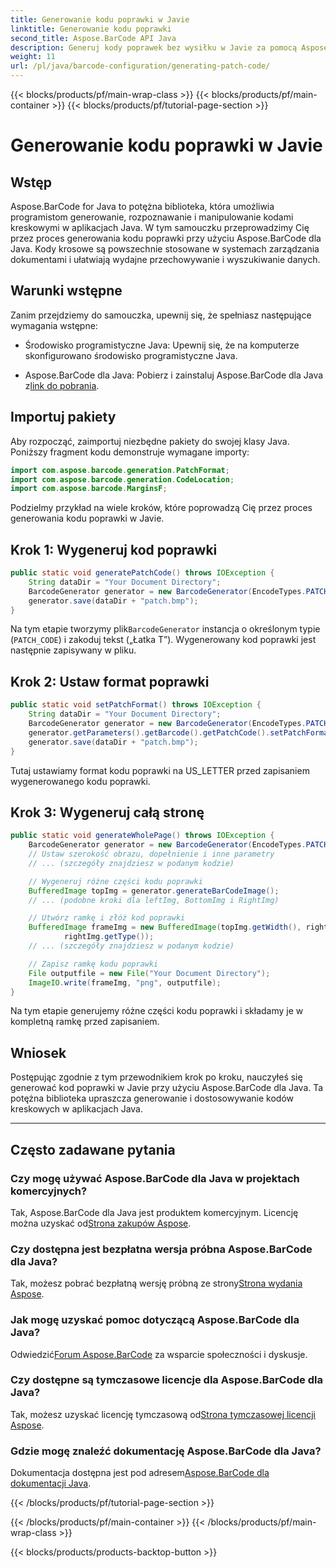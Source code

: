 ```yaml
---
title: Generowanie kodu poprawki w Javie
linktitle: Generowanie kodu poprawki
second_title: Aspose.BarCode API Java
description: Generuj kody poprawek bez wysiłku w Javie za pomocą Aspose.BarCode. Postępuj zgodnie z naszym przewodnikiem krok po kroku, aby efektywnie generować kody kreskowe.
weight: 11
url: /pl/java/barcode-configuration/generating-patch-code/
---
```


{{< blocks/products/pf/main-wrap-class >}}
{{< blocks/products/pf/main-container >}}
{{< blocks/products/pf/tutorial-page-section >}}

# Generowanie kodu poprawki w Javie


## Wstęp

Aspose.BarCode for Java to potężna biblioteka, która umożliwia programistom generowanie, rozpoznawanie i manipulowanie kodami kreskowymi w aplikacjach Java. W tym samouczku przeprowadzimy Cię przez proces generowania kodu poprawki przy użyciu Aspose.BarCode dla Java. Kody krosowe są powszechnie stosowane w systemach zarządzania dokumentami i ułatwiają wydajne przechowywanie i wyszukiwanie danych.

## Warunki wstępne

Zanim przejdziemy do samouczka, upewnij się, że spełniasz następujące wymagania wstępne:

- Środowisko programistyczne Java: Upewnij się, że na komputerze skonfigurowano środowisko programistyczne Java.

-  Aspose.BarCode dla Java: Pobierz i zainstaluj Aspose.BarCode dla Java z[link do pobrania](https://releases.aspose.com/barcode/java/).

## Importuj pakiety

Aby rozpocząć, zaimportuj niezbędne pakiety do swojej klasy Java. Poniższy fragment kodu demonstruje wymagane importy:

```java
import com.aspose.barcode.generation.PatchFormat;
import com.aspose.barcode.generation.CodeLocation;
import com.aspose.barcode.MarginsF;
```

Podzielmy przykład na wiele kroków, które poprowadzą Cię przez proces generowania kodu poprawki w Javie.

## Krok 1: Wygeneruj kod poprawki

```java
public static void generatePatchCode() throws IOException {
    String dataDir = "Your Document Directory";
    BarcodeGenerator generator = new BarcodeGenerator(EncodeTypes.PATCH_CODE, "Patch T");
    generator.save(dataDir + "patch.bmp");
}
```

 Na tym etapie tworzymy plik`BarcodeGenerator` instancja o określonym typie (`PATCH_CODE`) i zakoduj tekst („Łatka T”). Wygenerowany kod poprawki jest następnie zapisywany w pliku.

## Krok 2: Ustaw format poprawki

```java
public static void setPatchFormat() throws IOException {
    String dataDir = "Your Document Directory";
    BarcodeGenerator generator = new BarcodeGenerator(EncodeTypes.PATCH_CODE, "Patch T");
    generator.getParameters().getBarcode().getPatchCode().setPatchFormat(PatchFormat.US_LETTER);
    generator.save(dataDir + "patch.bmp");
}
```

Tutaj ustawiamy format kodu poprawki na US_LETTER przed zapisaniem wygenerowanego kodu poprawki.

## Krok 3: Wygeneruj całą stronę

```java
public static void generateWholePage() throws IOException {
    BarcodeGenerator generator = new BarcodeGenerator(EncodeTypes.PATCH_CODE, "Patch T");
    // Ustaw szerokość obrazu, dopełnienie i inne parametry
    // ... (szczegóły znajdziesz w podanym kodzie)

    // Wygeneruj różne części kodu poprawki
    BufferedImage topImg = generator.generateBarCodeImage();
    // ... (podobne kroki dla leftImg, BottomImg i RightImg)

    // Utwórz ramkę i złóż kod poprawki
    BufferedImage frameImg = new BufferedImage(topImg.getWidth(), rightImg.getHeight() + 2 * topImg.getHeight(),
            rightImg.getType());
    // ... (szczegóły znajdziesz w podanym kodzie)

    // Zapisz ramkę kodu poprawki
    File outputfile = new File("Your Document Directory");
    ImageIO.write(frameImg, "png", outputfile);
}
```

Na tym etapie generujemy różne części kodu poprawki i składamy je w kompletną ramkę przed zapisaniem.

## Wniosek

Postępując zgodnie z tym przewodnikiem krok po kroku, nauczyłeś się generować kod poprawki w Javie przy użyciu Aspose.BarCode dla Java. Ta potężna biblioteka upraszcza generowanie i dostosowywanie kodów kreskowych w aplikacjach Java.

---

## Często zadawane pytania

### Czy mogę używać Aspose.BarCode dla Java w projektach komercyjnych?
 Tak, Aspose.BarCode dla Java jest produktem komercyjnym. Licencję można uzyskać od[Strona zakupów Aspose](https://purchase.aspose.com/buy).

### Czy dostępna jest bezpłatna wersja próbna Aspose.BarCode dla Java?
 Tak, możesz pobrać bezpłatną wersję próbną ze strony[Strona wydania Aspose](https://releases.aspose.com/).

### Jak mogę uzyskać pomoc dotyczącą Aspose.BarCode dla Java?
 Odwiedzić[Forum Aspose.BarCode](https://forum.aspose.com/c/barcode/13) za wsparcie społeczności i dyskusje.

### Czy dostępne są tymczasowe licencje dla Aspose.BarCode dla Java?
 Tak, możesz uzyskać licencję tymczasową od[Strona tymczasowej licencji Aspose](https://purchase.aspose.com/temporary-license/).

### Gdzie mogę znaleźć dokumentację Aspose.BarCode dla Java?
 Dokumentacja dostępna jest pod adresem[Aspose.BarCode dla dokumentacji Java](https://reference.aspose.com/barcode/java/).

{{< /blocks/products/pf/tutorial-page-section >}}

{{< /blocks/products/pf/main-container >}}
{{< /blocks/products/pf/main-wrap-class >}}

{{< blocks/products/products-backtop-button >}}
